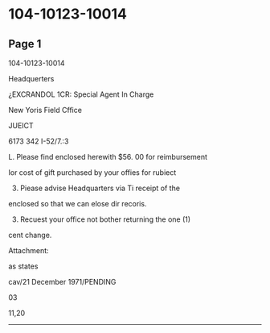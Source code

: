 # 104-10123-10014

## Page 1

104-10123-10014

Headquerters

¿EXCRANDOL 1CR: Special Agent In Charge

New Yoris Field Cffice

JUEICT

6173 342 I-52/7.:3

L. Please find enclosed herewith $56. 00 for reimbursement

Ior cost of gift purchased by your offies for rubiect

3. Piease advise Headquarters via Ti receipt of the

enclosed so that we can elose dir recoris.

3. Recuest your office not bother returning the one (1)

cent change.

Attachment:

as states

cav/21 December 1971/PENDING

03

11,20

---

